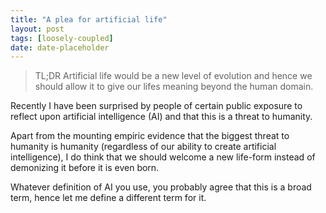 ```yaml
---
title: "A plea for artificial life"
layout: post
tags: [loosely-coupled]
date: date-placeholder
---
```


> TL;DR
> Artificial life would be a new level of evolution
> and hence we should allow it to give our lifes meaning beyond the human domain.




Recently I have been surprised by people of certain public exposure to reflect upon artificial intelligence (AI) and that this is a threat to humanity.

Apart from the mounting empiric evidence that the biggest threat to humanity is humanity (regardless of our ability to create artificial intelligence), I do think that we should welcome a new life-form instead of demonizing it before it is even born.

Whatever definition of AI you use, you probably agree that this is a broad term, hence let me define a different term for it.
